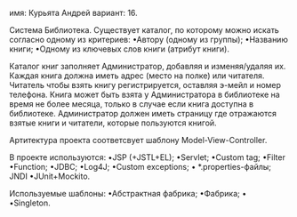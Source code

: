 имя: Курьята Андрей
вариант: 16.

Система Библиотека. 
Существует каталог, по которому можно искать согласно одному из критериев:
•Автору (одному из группы);
•Названию книги;
•Одному из ключевых слов книги (атрибут книги).

Каталог книг заполняет Администратор, добавляя и изменяя/удаляя их.
Каждая книга должна иметь адрес (место на полке) или читателя.
Читатель чтобы взять книгу регистрируется, оставляя э-мейл и номер телефона.
Книга может быть взята у Администратора в библиотеке на время не более месяца,
только в случае если книга доступна в библиотеке.
Администратор должен иметь страницу где отражаются взятые книги и читатели, которые пользуются книгой.

Артитектура проекта соответсвует шаблону Model-View-Controller.

В проекте используются:
•JSP (+JSTL+EL);
•Servlet;
•Custom tag;
•Filter
•Function;
•JDBC;
•Log4J;
•Custom exceptions;
• *.properties-файлы;
JNDI
•JUnit+Mockito.

Используемые шаблоны:
•Абстрактная фабрика;
•Фабрика;
•
•Singleton.
